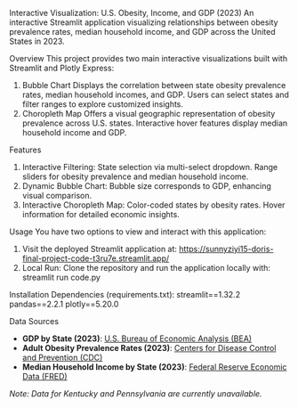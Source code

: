 Interactive Visualization: U.S. Obesity, Income, and GDP (2023)
An interactive Streamlit application visualizing relationships between obesity prevalence rates, median household income, and GDP across the United States in 2023.


Overview
This project provides two main interactive visualizations built with Streamlit and Plotly Express:
1. Bubble Chart
Displays the correlation between state obesity prevalence rates, median household incomes, and GDP. Users can select states and filter ranges to explore customized insights.
2. Choropleth Map
Offers a visual geographic representation of obesity prevalence across U.S. states.
Interactive hover features display median household income and GDP.


Features
1. Interactive Filtering:
State selection via multi-select dropdown.
Range sliders for obesity prevalence and median household income.
2. Dynamic Bubble Chart:
Bubble size corresponds to GDP, enhancing visual comparison.
3. Interactive Choropleth Map:
Color-coded states by obesity rates.
Hover information for detailed economic insights.


Usage
You have two options to view and interact with this application:
1. Visit the deployed Streamlit application at:
https://sunnyziyi15-doris-final-project-code-t3ru7e.streamlit.app/
2. Local Run:
   Clone the repository and run the application locally with:
       streamlit run code.py


Installation
Dependencies (requirements.txt):
streamlit==1.32.2
pandas==2.2.1
plotly==5.20.0


Data Sources
- **GDP by State (2023)**: [U.S. Bureau of Economic Analysis (BEA)](https://www.bea.gov/data/gdp/gdp-state)  
- **Adult Obesity Prevalence Rates (2023)**: [Centers for Disease Control and Prevention (CDC)](https://www.cdc.gov/obesity/data-and-statistics/adult-obesity-prevalence-maps.html)  
- **Median Household Income by State (2023)**: [Federal Reserve Economic Data (FRED)](https://fred.stlouisfed.org/series/MEHOINUSA672N)

*Note: Data for Kentucky and Pennsylvania are currently unavailable.*

